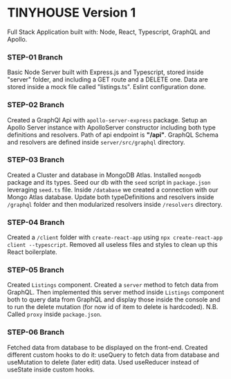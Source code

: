 # TINYHOUSE Version 1

Full Stack Application built with: Node, React, Typescript, GraphQL and Apollo.

### STEP-01 Branch
Basic Node Server built with Express.js and Typescript, stored inside "server" folder, and including a GET route and a DELETE one. Data are stored inside a mock file called "listings.ts". Eslint configuration done.

### STEP-02 Branch
Created a GraphQl Api with `apollo-server-express` package. Setup an Apollo Server instance with ApolloServer constructor including both type definitions and resolvers. Path of api endpoint is **"/api"**. GraphQL Schema and resolvers are defined inside `server/src/graphql` directory.

### STEP-03 Branch
Created a Cluster and database in MongoDB Atlas. Installed `mongodb` package and its types. Seed our db with the `seed` script in `package.json` leveraging `seed.ts` file. Inside `/database` we created a connection with our Mongo Atlas database. Update both typeDefinitions and resolvers inside `/graphql` folder and then modularized resolvers inside `/resolvers` directory.

### STEP-04 Branch
Created a `/client` folder with `create-react-app` using `npx create-react-app client --typescript`. Removed all useless files and styles to clean up this React boilerplate.

### STEP-05 Branch
Created `Listings` component. Created a `server` method to fetch data from GraphQL. Then implemented this server method inside `Listings` component both to query data from GraphQL and display those inside the console and to run the delete mutation (for now id of item to delete is hardcoded). N.B. Called `proxy` inside `package.json`.

### STEP-06 Branch
Fetched data from database to be displayed on the front-end. Created different custom hooks to do it: useQuery to fetch data from database and useMutation to delete (later edit) data. Used useReducer instead of useState inside custom hooks.